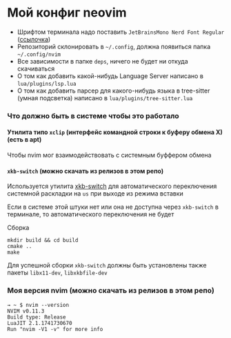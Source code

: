 # Мой конфиг neovim

- Шрифтом терминала надо поставить `JetBrainsMono Nerd Font Regular` ([ссылочка](https://www.nerdfonts.com/font-downloads))
- Репозиторий склонировать в `~/.config`, должна появиться папка `~/.config/nvim`
- Все зависимости в папке `deps`, ничего не будет ни откуда скачиваться
- О том как добавить какой-нибудь Language Server написано в `lua/plugins/lsp.lua`
- О том как добавить парсер для какого-нибудь языка в tree-sitter (умная подсветка) написано в `lua/plugins/tree-sitter.lua`

### Что должно быть в системе чтобы это работало

#### Утилита типо `xclip` (интерфейс командной строки к буферу обмена X) (есть в apt) 

Чтобы nvim мог взаимодействовать с системным буффером обмена

#### `xkb-switch` (можно скачать из релизов в этом репо)

Используется утилита [xkb-switch](https://github.com/sergei-mironov/xkb-switch) для автоматического переключения системной раскладки на `us` при выходе из режима вставки

Если в системе этой штуки нет или она не доступна через `xkb-switch` в терминале, то автоматического переключения не будет

Сборка  

```
mkdir build && cd build
cmake ..
make
```

Для успешной сборки `xkb-switch` должны быть установлены также пакеты `libx11-dev`, `libxkbfile-dev`

### Моя версия nvim (можно скачать из релизов в этом репо)

```
→ ~ $ nvim --version
NVIM v0.11.3
Build type: Release
LuaJIT 2.1.1741730670
Run "nvim -V1 -v" for more info
```

